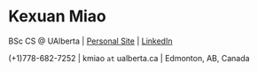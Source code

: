 # Kexuan Miao

BSc CS @ UAlberta | [Personal Site](https://kiyuu-o.github.io/) | [LinkedIn](https://www.linkedin.com/in/kevin-miao-cs/)

(+1)778-682-7252 | kmiao `at` ualberta.ca | Edmonton, AB, Canada
